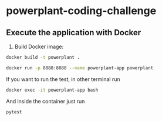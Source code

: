 # powerplant-coding-challenge


## Execute the application with Docker

1. Build Docker image:

```bash
docker build -t powerplant .

docker run -p 8888:8888 --name powerplant-app powerplant
```


If you want to run the test, in other terminal run

```bash
docker exec -it powerplant-app bash
```
And inside the container just run

```bash
pytest
```